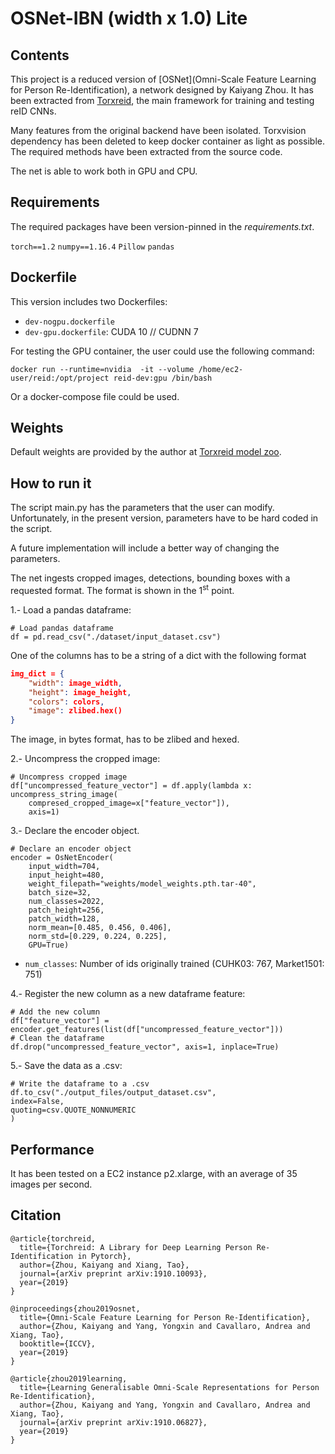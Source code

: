# OSNet-IBN (width x 1.0) Lite



## Contents

This project is a reduced version of [OSNet](Omni-Scale Feature Learning for Person Re-Identification), a network designed by Kaiyang Zhou. It has been extracted from [Torxreid](https://github.com/KaiyangZhou/deep-person-reid), the main framework for training and testing reID CNNs. 

Many features from the original backend have been isolated. Torxvision dependency has been deleted to keep docker container as light as possible. The required methods have been extracted from the source code. 

The net is able to work both in GPU and CPU. 



## Requirements

The required packages have been version-pinned in the *requirements.txt*.

`torch==1.2`
`numpy==1.16.4`
`Pillow`
`pandas`



## Dockerfile

This version includes two Dockerfiles: 

- `dev-nogpu.dockerfile`
- `dev-gpu.dockerfile`: CUDA 10 // CUDNN 7

For testing the GPU container, the user could use the following command: 

`docker run --runtime=nvidia  -it --volume /home/ec2-user/reid:/opt/project reid-dev:gpu /bin/bash`

Or a docker-compose file could be used. 



## Weights

Default weights are provided by the author at [Torxreid model zoo](https://kaiyangzhou.github.io/deep-person-reid/MODEL_ZOO). 



## How to run it

The script main.py has the parameters that the user can modify. Unfortunately, in the present version, parameters have to be hard coded in the script.

A future implementation will include a better way of changing the parameters. 

The net ingests cropped images, detections, bounding boxes with a requested format. The format is shown in the 1<sup>st</sup> point.



1.- Load a pandas dataframe:

    # Load pandas dataframe
    df = pd.read_csv("./dataset/input_dataset.csv")

One of the columns has to be a string of a dict with the following format
```json
img_dict = {
    "width": image_width,
    "height": image_height,
    "colors": colors,
    "image": zlibed.hex()
}
```
The image, in bytes format, has to be zlibed and hexed. 



2.- Uncompress the cropped image:

    # Uncompress cropped image
    df["uncompressed_feature_vector"] = df.apply(lambda x: uncompress_string_image(
        compresed_cropped_image=x["feature_vector"]),
        axis=1)



3.- Declare the encoder object. 

    # Declare an encoder object
    encoder = OsNetEncoder(
        input_width=704,
        input_height=480,
        weight_filepath="weights/model_weights.pth.tar-40",
        batch_size=32,
        num_classes=2022,
        patch_height=256,
        patch_width=128,
        norm_mean=[0.485, 0.456, 0.406],
        norm_std=[0.229, 0.224, 0.225],
        GPU=True)
  - `num_classes`: Number of ids originally trained (CUHK03: 767, Market1501: 751)



4.- Register the new column as a new dataframe feature:      

    # Add the new column
    df["feature_vector"] = encoder.get_features(list(df["uncompressed_feature_vector"]))
    # Clean the dataframe
    df.drop("uncompressed_feature_vector", axis=1, inplace=True)



5.- Save the data as a .csv: 

    # Write the dataframe to a .csv
    df.to_csv("./output_files/output_dataset.csv",
    index=False,
    quoting=csv.QUOTE_NONNUMERIC
    )



## Performance

It has been tested on a EC2 instance p2.xlarge, with an average of 35 images per second.  



## Citation


    @article{torchreid,
      title={Torchreid: A Library for Deep Learning Person Re-Identification in Pytorch},
      author={Zhou, Kaiyang and Xiang, Tao},
      journal={arXiv preprint arXiv:1910.10093},
      year={2019}
    }
    
    @inproceedings{zhou2019osnet,
      title={Omni-Scale Feature Learning for Person Re-Identification},
      author={Zhou, Kaiyang and Yang, Yongxin and Cavallaro, Andrea and Xiang, Tao},
      booktitle={ICCV},
      year={2019}
    }
    
    @article{zhou2019learning,
      title={Learning Generalisable Omni-Scale Representations for Person Re-Identification},
      author={Zhou, Kaiyang and Yang, Yongxin and Cavallaro, Andrea and Xiang, Tao},
      journal={arXiv preprint arXiv:1910.06827},
      year={2019}
    }